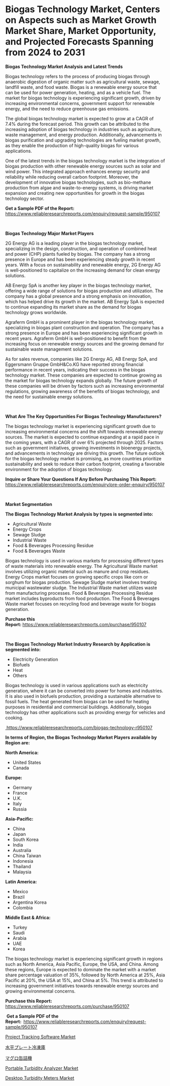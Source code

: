 <p><h1>Biogas Technology Market, Centers on Aspects such as Market Growth Market Share, Market Opportunity, and Projected Forecasts Spanning from 2024 to 2031</h1></p><p><strong>Biogas Technology Market Analysis and Latest Trends</strong></p>
<p><p>Biogas technology refers to the process of producing biogas through anaerobic digestion of organic matter such as agricultural waste, sewage, landfill waste, and food waste. Biogas is a renewable energy source that can be used for power generation, heating, and as a vehicle fuel. The market for biogas technology is experiencing significant growth, driven by increasing environmental concerns, government support for renewable energy, and the need to reduce greenhouse gas emissions.</p><p>The global biogas technology market is expected to grow at a CAGR of 7.4% during the forecast period. This growth can be attributed to the increasing adoption of biogas technology in industries such as agriculture, waste management, and energy production. Additionally, advancements in biogas purification and upgrading technologies are fueling market growth, as they enable the production of high-quality biogas for various applications.</p><p>One of the latest trends in the biogas technology market is the integration of biogas production with other renewable energy sources such as solar and wind power. This integrated approach enhances energy security and reliability while reducing overall carbon footprint. Moreover, the development of innovative biogas technologies, such as bio-methane production from algae and waste-to-energy systems, is driving market expansion and creating new opportunities for growth in the biogas technology sector.</p></p>
<p><strong>Get a Sample PDF of the Report:&nbsp;</strong> <a href="https://www.reliableresearchreports.com/enquiry/request-sample/950107">https://www.reliableresearchreports.com/enquiry/request-sample/950107</a></p>
<p>&nbsp;</p>
<p><strong>Biogas Technology Major Market Players</strong></p>
<p><p>2G Energy AG is a leading player in the biogas technology market, specializing in the design, construction, and operation of combined heat and power (CHP) plants fueled by biogas. The company has a strong presence in Europe and has been experiencing steady growth in recent years. With a focus on sustainability and renewable energy, 2G Energy AG is well-positioned to capitalize on the increasing demand for clean energy solutions.</p><p>AB Energy SpA is another key player in the biogas technology market, offering a wide range of solutions for biogas production and utilization. The company has a global presence and a strong emphasis on innovation, which has helped drive its growth in the market. AB Energy SpA is expected to continue expanding its market share as the demand for biogas technology grows worldwide.</p><p>Agraferm GmbH is a prominent player in the biogas technology market, specializing in biogas plant construction and operation. The company has a strong presence in Europe and has been experiencing significant growth in recent years. Agraferm GmbH is well-positioned to benefit from the increasing focus on renewable energy sources and the growing demand for sustainable waste management solutions.</p><p>As for sales revenue, companies like 2G Energy AG, AB Energy SpA, and Eggersmann Gruppe GmbH&Co.KG have reported strong financial performance in recent years, indicating their success in the biogas technology market. These companies are expected to continue growing as the market for biogas technology expands globally. The future growth of these companies will be driven by factors such as increasing environmental regulations, growing awareness of the benefits of biogas technology, and the need for sustainable energy solutions.</p></p>
<p>&nbsp;</p>
<p><strong>What Are The Key Opportunities For Biogas Technology Manufacturers?</strong></p>
<p><p>The biogas technology market is experiencing significant growth due to increasing environmental concerns and the shift towards renewable energy sources. The market is expected to continue expanding at a rapid pace in the coming years, with a CAGR of over 6% projected through 2025. Factors such as government initiatives, growing investments in bioenergy projects, and advancements in technology are driving this growth. The future outlook for the biogas technology market is promising, as more countries prioritize sustainability and seek to reduce their carbon footprint, creating a favorable environment for the adoption of biogas technology.</p></p>
<p><strong>Inquire or Share Your Questions If Any Before Purchasing This Report:</strong> <a href="https://www.reliableresearchreports.com/enquiry/pre-order-enquiry/950107">https://www.reliableresearchreports.com/enquiry/pre-order-enquiry/950107</a></p>
<p>&nbsp;</p>
<p><strong>Market Segmentation</strong></p>
<p><strong>The Biogas Technology Market Analysis by types is segmented into:</strong></p>
<p><ul><li>Agricultural Waste</li><li>Energy Crops</li><li>Sewage Sludge</li><li>Industrial Waste</li><li>Food & Beverages Processing Residue</li><li>Food & Beverages Waste</li></ul></p>
<p><p>Biogas technology is used in various markets for processing different types of waste materials into renewable energy. The Agricultural Waste market involves utilizing organic material such as manure and crop residues. Energy Crops market focuses on growing specific crops like corn or sorghum for biogas production. Sewage Sludge market involves treating municipal wastewater sludge. The Industrial Waste market utilizes waste from manufacturing processes. Food & Beverages Processing Residue market includes byproducts from food production. The Food & Beverages Waste market focuses on recycling food and beverage waste for biogas generation.</p></p>
<p><strong>Purchase this Report:&nbsp;</strong><a href="https://www.reliableresearchreports.com/purchase/950107">https://www.reliableresearchreports.com/purchase/950107</a></p>
<p>&nbsp;</p>
<p><strong>The Biogas Technology Market Industry Research by Application is segmented into:</strong></p>
<p><ul><li>Electricity Generation</li><li>Biofuels</li><li>Heat</li><li>Others</li></ul></p>
<p><p>Biogas technology is used in various applications such as electricity generation, where it can be converted into power for homes and industries. It is also used in biofuels production, providing a sustainable alternative to fossil fuels. The heat generated from biogas can be used for heating purposes in residential and commercial buildings. Additionally, biogas technology has other applications such as providing energy for vehicles and cooking.</p></p>
<p><a href="https://www.reliableresearchreports.com/biogas-technology-r950107">&nbsp;https://www.reliableresearchreports.com/biogas-technology-r950107</a></p>
<p><strong>In terms of Region, the Biogas Technology Market Players available by Region are:</strong></p>
<p>
    <p> <strong> North America: </strong>
        <ul>
            <li>United States</li>
            <li>Canada</li>
        </ul>
        </p> 
    <p> <strong> Europe: </strong>
        <ul>
            <li>Germany</li>
            <li>France</li>
            <li>U.K.</li>
            <li>Italy</li>
            <li>Russia</li>
        </ul>
        </p> 
    <p> <strong> Asia-Pacific: </strong>
        <ul>
            <li>China</li>
            <li>Japan</li>
            <li>South Korea</li>
            <li>India</li>
            <li>Australia</li>
            <li>China Taiwan</li>
            <li>Indonesia</li>
            <li>Thailand</li>
            <li>Malaysia</li>
        </ul>
        </p> 
    <p> <strong> Latin America: </strong>
        <ul>
            <li>Mexico</li>
            <li>Brazil</li>
            <li>Argentina Korea</li>
            <li>Colombia</li>
        </ul>
        </p> 
    <p> <strong> Middle East & Africa: </strong>
        <ul>
            <li>Turkey</li>
            <li>Saudi</li>
            <li>Arabia</li>
            <li>UAE</li>
            <li>Korea</li>
        </ul>
    </p>
    </p>
<p><p>The biogas technology market is experiencing significant growth in regions such as North America, Asia Pacific, Europe, the USA, and China. Among these regions, Europe is expected to dominate the market with a market share percentage valuation of 35%, followed by North America at 25%, Asia Pacific at 20%, the USA at 15%, and China at 5%. This trend is attributed to increasing government initiatives towards renewable energy sources and growing environmental concerns.</p></p>
<p><strong>Purchase this Report: </strong><a href="https://www.reliableresearchreports.com/purchase/950107">https://www.reliableresearchreports.com/purchase/950107</a></p>
<p>&nbsp;<strong>Get a Sample PDF of the Report:&nbsp;&nbsp;</strong><a href="https://www.reliableresearchreports.com/enquiry/request-sample/950107">https://www.reliableresearchreports.com/enquiry/request-sample/950107</a></p>
<p><strong></strong></p>
<p><p><a href="https://github.com/MyrticeDare2023/Market-Research-Report-List-1/blob/main/project-tracking-software-market.md">Project Tracking Software Market</a></p><p><a href="https://github.com/dadanedu33/Market-Research-Report-List-1/blob/main/999703555542.md">水平プレート冷凍庫</a></p><p><a href="https://github.com/zoetazuur/Market-Research-Report-List-1/blob/main/702478755543.md">マグロ缶詰機</a></p><p><a href="https://www.linkedin.com/pulse/portable-turbidity-analyzer-market-trends-forecast-competitive-30vlc">Portable Turbidity Analyzer Market</a></p><p><a href="https://www.linkedin.com/pulse/desktop-turbidity-meters-market-share-evolution-growth-trends-jr2ec">Desktop Turbidity Meters Market</a></p></p>